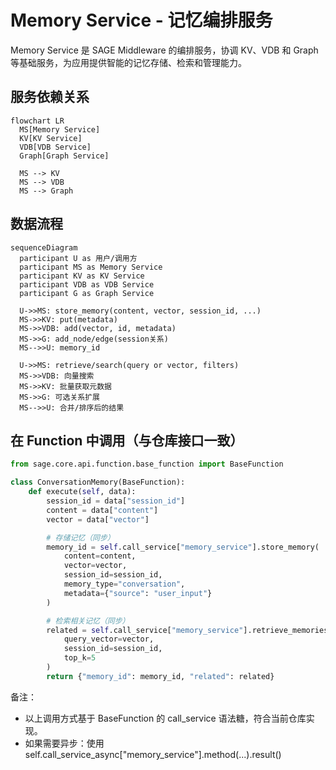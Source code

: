 # Memory Service - 记忆编排服务

Memory Service 是 SAGE Middleware 的编排服务，协调 KV、VDB 和 Graph 等基础服务，为应用提供智能的记忆存储、检索和管理能力。

## 服务依赖关系

```mermaid
flowchart LR
  MS[Memory Service]
  KV[KV Service]
  VDB[VDB Service]
  Graph[Graph Service]

  MS --> KV
  MS --> VDB
  MS --> Graph
```

## 数据流程

```mermaid
sequenceDiagram
  participant U as 用户/调用方
  participant MS as Memory Service
  participant KV as KV Service
  participant VDB as VDB Service
  participant G as Graph Service

  U->>MS: store_memory(content, vector, session_id, ...)
  MS->>KV: put(metadata)
  MS->>VDB: add(vector, id, metadata)
  MS->>G: add_node/edge(session关系)
  MS-->>U: memory_id

  U->>MS: retrieve/search(query or vector, filters)
  MS->>VDB: 向量搜索
  MS->>KV: 批量获取元数据
  MS->>G: 可选关系扩展
  MS-->>U: 合并/排序后的结果
```

## 在 Function 中调用（与仓库接口一致）

```python
from sage.core.api.function.base_function import BaseFunction

class ConversationMemory(BaseFunction):
    def execute(self, data):
        session_id = data["session_id"]
        content = data["content"]
        vector = data["vector"]

        # 存储记忆（同步）
        memory_id = self.call_service["memory_service"].store_memory(
            content=content,
            vector=vector,
            session_id=session_id,
            memory_type="conversation",
            metadata={"source": "user_input"}
        )

        # 检索相关记忆（同步）
        related = self.call_service["memory_service"].retrieve_memories(
            query_vector=vector,
            session_id=session_id,
            top_k=5
        )
        return {"memory_id": memory_id, "related": related}
```

备注：
- 以上调用方式基于 BaseFunction 的 call_service 语法糖，符合当前仓库实现。
- 如果需要异步：使用 self.call_service_async["memory_service"].method(...).result()
